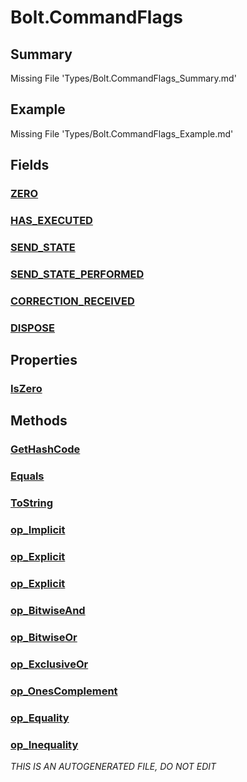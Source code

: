 # Bolt.CommandFlags
## Summary
Missing File 'Types/Bolt.CommandFlags_Summary.md'
## Example
Missing File 'Types/Bolt.CommandFlags_Example.md'
## Fields
### [ZERO](Types/Bolt.CommandFlags/F/ZERO.md)
### [HAS_EXECUTED](Types/Bolt.CommandFlags/F/HAS_EXECUTED.md)
### [SEND_STATE](Types/Bolt.CommandFlags/F/SEND_STATE.md)
### [SEND_STATE_PERFORMED](Types/Bolt.CommandFlags/F/SEND_STATE_PERFORMED.md)
### [CORRECTION_RECEIVED](Types/Bolt.CommandFlags/F/CORRECTION_RECEIVED.md)
### [DISPOSE](Types/Bolt.CommandFlags/F/DISPOSE.md)
## Properties
### [IsZero](Types/Bolt.CommandFlags/P/IsZero.md)
## Methods
### [GetHashCode](Types/Bolt.CommandFlags/M/GetHashCode.md)
### [Equals](Types/Bolt.CommandFlags/M/Equals.md)
### [ToString](Types/Bolt.CommandFlags/M/ToString.md)
### [op_Implicit](Types/Bolt.CommandFlags/M/op_Implicit.md)
### [op_Explicit](Types/Bolt.CommandFlags/M/op_Explicit.md)
### [op_Explicit](Types/Bolt.CommandFlags/M/op_Explicit.md)
### [op_BitwiseAnd](Types/Bolt.CommandFlags/M/op_BitwiseAnd.md)
### [op_BitwiseOr](Types/Bolt.CommandFlags/M/op_BitwiseOr.md)
### [op_ExclusiveOr](Types/Bolt.CommandFlags/M/op_ExclusiveOr.md)
### [op_OnesComplement](Types/Bolt.CommandFlags/M/op_OnesComplement.md)
### [op_Equality](Types/Bolt.CommandFlags/M/op_Equality.md)
### [op_Inequality](Types/Bolt.CommandFlags/M/op_Inequality.md)

*THIS IS AN AUTOGENERATED FILE, DO NOT EDIT*
